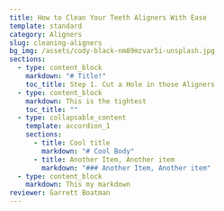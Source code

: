 ```yaml
---
title: How to Clean Your Teeth Aligners With Ease
template: standard
category: Aligners
slug: cleaning-aligners
bg_img: /assets/cody-black-nm89mzvar5i-unsplash.jpg
sections:
  - type: content_block
    markdown: "# Title!"
    toc_title: Step 1. Cut a Hole in those Aligners
  - type: content_block
    markdown: This is the tightest
    toc_title: ""
  - type: collapsable_content
    template: accordion_1
    sections:
      - title: Cool title
        markdown: "# Cool Body"
      - title: Another Item, Another item
        markdown: "### Another Item, Another item"
  - type: content_block
    markdown: This my markdown
reviewer: Garrett Boatman
---
```

